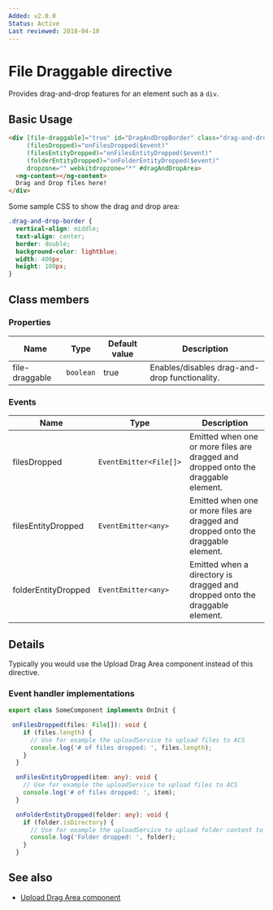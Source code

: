 ```yaml
---
Added: v2.0.0
Status: Active
Last reviewed: 2018-04-10
---
```


# File Draggable directive

Provides drag-and-drop features for an element such as a `div`.

## Basic Usage

```html
<div [file-draggable]="true" id="DragAndDropBorder" class="drag-and-drop-border"
     (filesDropped)="onFilesDropped($event)"
     (filesEntityDropped)="onFilesEntityDropped($event)"
     (folderEntityDropped)="onFolderEntityDropped($event)"
     dropzone="" webkitdropzone="*" #dragAndDropArea>
  <ng-content></ng-content>
  Drag and Drop files here!
</div>
```

Some sample CSS to show the drag and drop area:

```css
.drag-and-drop-border {
  vertical-align: middle;
  text-align: center;
  border: double;
  background-color: lightblue;
  width: 400px;
  height: 100px;
}
```

## Class members

### Properties

| Name | Type | Default value | Description |
| -- | -- | -- | -- |
| file-draggable | `boolean` | true | Enables/disables drag-and-drop functionality. |

### Events

| Name | Type | Description |
| -- | -- | -- |
| filesDropped | `EventEmitter<File[]>` | Emitted when one or more files are dragged and dropped onto the draggable element. |
| filesEntityDropped | `EventEmitter<any>` | Emitted when one or more files are dragged and dropped onto the draggable element. |
| folderEntityDropped | `EventEmitter<any>` | Emitted when a directory is dragged and dropped onto the draggable element. |

## Details

Typically you would use the Upload Drag Area component instead of this directive.

### Event handler implementations

```ts
export class SomeComponent implements OnInit {

 onFilesDropped(files: File[]): void {
    if (files.length) {
      // Use for example the uploadService to upload files to ACS
      console.log('# of files dropped: ', files.length);
    }
  }

  onFilesEntityDropped(item: any): void {
    // Use for example the uploadService to upload files to ACS
    console.log('# of files dropped: ', item);
  }

  onFolderEntityDropped(folder: any): void {
    if (folder.isDirectory) {
      // Use for example the uploadService to upload folder content to ACS
      console.log('Folder dropped: ', folder);
    }
  }
```

## See also

-   [Upload Drag Area component](../content-services/upload-drag-area.component.md)
